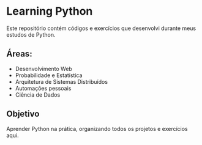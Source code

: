# Learning Python
Este repositório contém códigos e exercícios que desenvolvi durante meus estudos de Python.

## Áreas:
- Desenvolvimento Web
- Probabilidade e Estatística
- Arquitetura de Sistemas Distribuídos
- Automações pessoais
- Ciência de Dados

## Objetivo
Aprender Python na prática, organizando todos os projetos e exercícios aqui.
